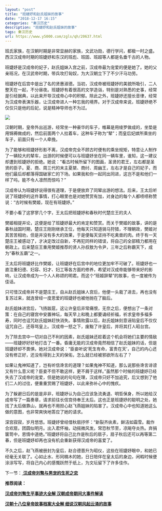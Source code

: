 ```yaml
---
layout: "post"
title: "班婕妤和赵氏姐妹的故事"
date: "2018-12-17 16:15"
categories: "秦汉历史"
description: "班婕妤和赵氏姐妹的故事"
tags: 秦汉历史
url: https://www.y5000.com/zgls/qh/20637.html
---
```






班氏家族，在汉朝时期是非常显赫的家族，文武功勋，德行学问，都极一时之盛。西汉汉成帝时期的班婕妤和东汉的班彪、班固、班超等人都是名垂千古的人物。

班婕妤是汉成帝的妃子，赵氏姐妹入宫之前，汉成帝最为宠爱的便是她了。她的父亲班况，在汉武帝时期，带兵攻打匈奴，为大汉朝立下了不少汗马功劳。

班婕妤在后宫中是出了名的贤惠淑德。当初，汉成帝被班婕妤的美貌所吸引，二人整天在一起，不分昼夜。班婕妤有着很高的文学造诣，特别是对熟悉的史事，经常是引经据典，以此来开导汉成帝心中的积郁。除此之外，班婕妤还擅长音律，经常为汉成帝表演乐器，让汉成帝进人一种忘我的境界。对于汉成帝来说，班婕妤绝不仅仅只是他的后妃，说是精神导师也不为过。

![](https://img.y5000.com/uploads/allimg/170502/8-1F5021F3121F.jpg)

汉朝时期，皇帝外出巡游，经常坐一种豪华的车子，帷幕是用绫罗做成的，坐垫是用锦褥做成的，然后前面两个人拉着车，这种车子称为“辇”；而皇后妃嫔所乘坐的车子，前面只有一个人牵挽。

为了能够和班婕妤形影不离，汉成帝完全不顾古时便有的乘坐规矩，特意让人制作了一辆较大的辇车，出游的时候便可以与班婕妤坐在同一辆车里，谁知，这一建议却遭到班婕妤的拒绝。她说：“看古时候所留下的图画，圣贤的君王，左右都是圣贤的臣子。夏、商、周三代的末主夏桀、商纣、周幽王，左右才是自己的妃子，而他们最后却都落得国破家亡的下场。如果我和你一起同出同进，这岂不是和他们一样了吗，能不令人凛然而惊吗？”

汉成帝认为班婕妤说得很有道理，于是便放弃了同辇出游的想法。后来，王太后听说了班婕妤的这件事情，打心眼里也是对她赞赏有加，对身边的每个人都啧啧称赞说：“古时候有樊姬，现在有班婕妤。”

不要小看了这寥寥几个字，王太后把班婕妤和春秋时代楚庄王的夫人

樊姬相提并论，这便是给了班婕妤最大的肯定和赞赏。而关于樊姬的故事，讲的是春秋战国时期，楚庄王刚刚继承王位，他每天只知道骑马狩猎，不理朝政，樊姬对其苦苦相劝，但是并没有多大的效果，于是便每天坚持不吃禽兽的肉。终于有一天楚庄王被感动了，才决定改过自新，不再犯同样的错误，将自己的全部精力都用在朝政上。后来楚庄王重用樊姬推荐的贤人孙叔敖为令尹，三年之后称霸天下，成为“春秋五霸”之一。

王太后将班婕妤比作樊姬，让班婕妤在后宫中的地位更加牢不可破了。班婕妤也一直注重妇德、妇容、妇才、妇工等各方面的修养，希望对汉成帝能够带来好的影响，让汉成帝成为一个人人称颂的明君。而这个“班姬辞辇”的故事，也一度被传为佳话。

只可惜汉成帝并不是楚庄王，自从赵氏姐妹人宫后，他便一头栽了进去，再也没有复苏过来，就连曾经一度恩爱的班婕妤也被他抛在了脑后。

赵氏姐妹进宫后，飞扬跋扈，这让许皇后非常痛恨，无奈之后，便想出了一条对策：在自己的寝宫中安置神坛，每天早上和晚上都要诵经祈福，祈求皇帝多福多寿，同时也诅咒赵氏姐妹赶快消失。事情败露以后，赵氏姐妹刻意诬陷皇后不仅仅诅咒自己，还辱骂皇上。汉成帝一怒之下，废黜了许皇后，并将其打人昭台宫。

为了除去宫中一切对自己不利的因素，赵氏姐妹还趁着这个机会将她们主要的情敌——班婕妤好好地打击了一番。昏庸无能的汉成帝竟然相信了赵氏姐妹的话，但是班婕妤却不畏惧，她对汉成帝说：“臣妾听说‘死生有命，富贵在天’，自己的内心还没有修正好，还没有得到上天的保佑，怎么就已经被邪欲所左右了？

如果让鬼神知道了，岂有听信谗言的道理？如果鬼神不知道，那么说那些谗言诽谤又有什么意义呢？臣妾不但不敢这样，更不屑于这样。”虽然那个时候的班婕妤已经失去了汉成帝的宠爱，但是她说的句句在理，汉成帝只好不加追究，后又想到了他们二人的过往，便重重赏赐了班婕妤，以此来弥补心中的愧疚。

为了躲避日后的是是非非，班婕妤认为自己应该急流勇退、明哲保身，所以她给汉成帝写了一篇奏章，请求前往长信宫侍奉王太后。这也正是班捷妤的聪明之处，她找了太后做靠山，就再也不用担心赵飞燕姐妹的陷害了。汉成帝心中也知道她这么做的意图，也非常爽快地答应了她的请求。

深宫寂寂，岁月悠悠。班婕妤曾经借秋扇抒怀：“新裂齐纨素，鲜洁如霜雪。裁作合欢扇，团圆似明月。出入君怀袖，动摇微风发。常恐秋节至，凉飚夺炎热。弃捐箧笥中，恩情中道绝。”班婕妤将自己比作是秋后的扇子，扇子秋后还可以再等第二春，但是班婕妤却再也没有机会重新获得汉成帝的喜爱了。

不久之后，赵飞燕被册封为皇后，赵合德晋升为昭仪，这些在班婕妤眼中，和她已经毫无关联了。心如止水、形同槁木的她，日日陪伴在皇太后的身边，闲暇时候便涂涂写写，将自己内心的感慨跃然于纸上，为文坛留下了许多佳作。

下一节：[ **汉成帝刘骜与男宠的生死之恋**](https://www.y5000.com/zgls/qh/20638.html)

**推荐阅读：**

[**汉成帝刘骜生平事迹大全解 汉朝成帝期间大事件解读**](https://www.y5000.com/zgls/qh/20641.html)

[**汉朝十八位皇帝故事档案大全解 细说汉朝风起云涌的故事**](https://www.y5000.com/zgls/qh/21041.html)

